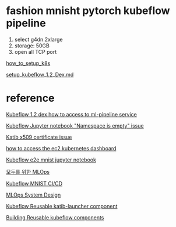 # fashion mnisht pytorch kubeflow pipeline
1. select g4dn.2xlarge
2. storage: 50GB
3. open all TCP port


[how_to_setup_k8s](https://github.com/awskosehy/fashion_mnist_kubeflow_pipeline/blob/main/how_to_setup_k8s.md)

[setup_kubeflow_1.2_Dex.md](https://github.com/awskosehy/fashion_mnist_kubeflow_pipeline/blob/main/setup_kubeflow_1.2_dex.md)

# reference
[Kubeflow 1.2 dex how to access to ml-pipeline service](https://github.com/kubeflow/pipelines/issues/4440#issuecomment-687689294)

[Kubeflow Jupyter notebook "Namespace is empty" issue](https://github.com/kubeflow-kale/kale/issues/210#issuecomment-727018461)

[Katib x509 certificate issue](https://github.com/kubeflow/katib/issues/1395#issuecomment-785203404)

[how to access the ec2 kubernetes dashboard](https://stackoverflow.com/questions/61418282/unable-to-access-the-ec2-kubernetes-dashboard/61458278#61458278)

[Kubeflow e2e mnist jupyter notebook](https://github.com/andreyvelich/pipelines/blob/master/samples/contrib/kubeflow-e2e-mnist/kubeflow-e2e-mnist.ipynb)

[모두를 위한 MLOps](https://mlops-for-all.github.io/)

[Kubeflow MNIST CI/CD](https://github.com/byeongjokim/MLOps-Example)

[MLOps System Design](https://byeongjo-kim.tistory.com/9)

[Kubeflow Reusable katib-launcher component](https://github.com/kubeflow/pipelines/tree/master/components/kubeflow/katib-launcher)

[Building Reusable kubeflow components](https://www.kubeflow.org/docs/components/pipelines/sdk/component-development/)